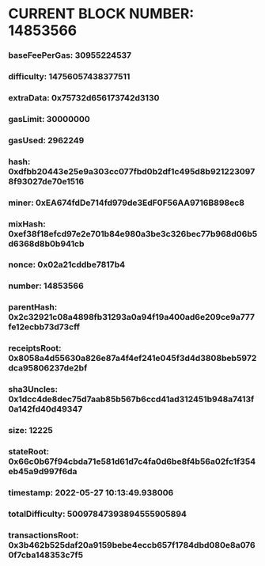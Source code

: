 # CURRENT BLOCK NUMBER: 14853566

### baseFeePerGas: 30955224537
### difficulty: 14756057438377511
### extraData: 0x75732d656173742d3130
### gasLimit: 30000000
### gasUsed: 2962249
### hash: 0xdfbb20443e25e9a303cc077fbd0b2df1c495d8b9212230978f93027de70e1516
### miner: 0xEA674fdDe714fd979de3EdF0F56AA9716B898ec8
### mixHash: 0xef38f18efcd97e2e701b84e980a3be3c326bec77b968d06b5d6368d8b0b941cb
### nonce: 0x02a21cddbe7817b4
### number: 14853566
### parentHash: 0x2c32921c08a4898fb31293a0a94f19a400ad6e209ce9a777fe12ecbb73d73cff
### receiptsRoot: 0x8058a4d55630a826e87a4f4ef241e045f3d4d3808beb5972dca95806237de2bf
### sha3Uncles: 0x1dcc4de8dec75d7aab85b567b6ccd41ad312451b948a7413f0a142fd40d49347
### size: 12225
### stateRoot: 0x66c0b67f94cbda71e581d61d7c4fa0d6be8f4b56a02fc1f354eb45a9d997f6da
### timestamp: 2022-05-27 10:13:49.938006
### totalDifficulty: 50097847393894555905894
### transactionsRoot: 0x3b462b525daf20a9159bebe4eccb657f1784dbd080e8a0760f7cba148353c7f5
